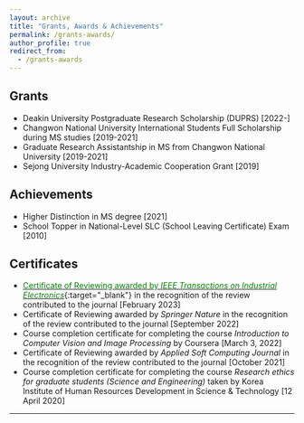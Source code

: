 ```yaml
---
layout: archive
title: "Grants, Awards & Achievements"
permalink: /grants-awards/
author_profile: true
redirect_from:
  - /grants-awards
---
```

## Grants
* Deakin University Postgraduate Research Scholarship (DUPRS) [2022-]
* Changwon National University International Students Full Scholarship during MS studies [2019-2021]
* Graduate Research Assistantship in MS from Changwon National University [2019-2021]
* Sejong University Industry-Academic Cooperation Grant [2019]

## Achievements
* Higher Distinction in MS degree [2021]
* School Topper in National-Level SLC (School Leaving Certificate) Exam [2010]

## Certificates
* [<span style="color:green">Certificate of Reviewing awarded by _IEEE Transactions on Industrial Electronics_</span>](https://www.linkedin.com/posts/dhiraj-neupane-6b3089113_ieee-reviewer-activity-7026848069040160768-Ltda?utm_source=share&utm_medium=member_desktop){:target="_blank"} in the recognition of the review contributed to the journal [February 2023]
* Certificate of Reviewing awarded by _Springer Nature_ in the recognition of the review contributed to the journal [September 2022]
* Course completion certificate for completing the course _Introduction to Computer Vision and Image Processing_ by Coursera [March 3, 2022]
* Certificate of Reviewing awarded by _Applied Soft Computing Journal_ in the recognition of the review contributed to the journal [October 2021]
* Course completion certificate for completing the course _Research ethics for graduate students (Science and Engineering)_ taken by Korea Institute of Human Resources Development in Science & Technology [12 April 2020]




----------------
